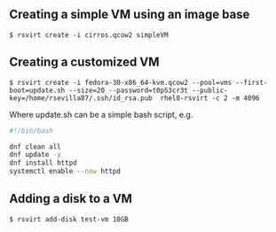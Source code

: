 ## Creating a simple VM using an image base

`$ rsvirt create -i cirros.qcow2 simpleVM`

## Creating a customized VM

`$ rsvirt create -i fedora-30-x86_64-kvm.qcow2 --pool=vms --first-boot=update.sh --size=20 --password=t0pS3cr3t --public-key=/home/rsevilla87/.ssh/id_rsa.pub  rhel8-rsvirt -c 2 -m 4096`

Where update.sh can be a simple bash script, e.g.

```bash
#!/bin/bash

dnf clean all
dnf update -y
dnf install httpd
systemctl enable --now httpd
```

## Adding a disk to a VM
`
$ rsvirt add-disk test-vm 10GB
`
